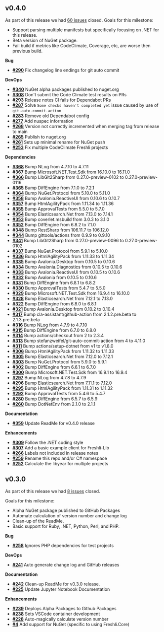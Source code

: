 ## v0.4.0


As part of this release we had [60 issues](https://github.com/corgibytes/freshli-lib/milestone/5?closed=1) closed.
Goals for this milestone:

- Support parsing multiple manifests but specifically focusing on .NET for this release.
- Beta version of NuGet package.
- Fail build if metrics like CodeClimate, Coverage, etc, are worse then previous build.

__Bug__

- [__#290__](https://github.com/corgibytes/freshli-lib/pull/290) Fix changelog line endings for git auto commit

__DevOps__

- [__#340__](https://github.com/corgibytes/freshli-lib/issues/340) NuGet alpha packages published to nuget.org
- [__#308__](https://github.com/corgibytes/freshli-lib/pull/308) Don't submit the Code Climate test results on PRs
- [__#293__](https://github.com/corgibytes/freshli-lib/issues/293) Release notes CI fails for Dependabot PRs
- [__#287__](https://github.com/corgibytes/freshli-lib/pull/287) Solve `Some checks haven't completed yet` issue caused by use of `git-auto-commit-action`
- [__#283__](https://github.com/corgibytes/freshli-lib/issues/283) Remove old Dependabot config
- [__#277__](https://github.com/corgibytes/freshli-lib/pull/277) Add nuspec information
- [__#268__](https://github.com/corgibytes/freshli-lib/issues/268) Version not correctly incremented when merging tag from release to main
- [__#265__](https://github.com/corgibytes/freshli-lib/issues/265) Publish to nuget.org
- [__#261__](https://github.com/corgibytes/freshli-lib/pull/261) Sets up minimal rename for NuGet push
- [__#253__](https://github.com/corgibytes/freshli-lib/issues/253) Fix multiple CodeClimate Freshli projects

__Dependencies__

- [__#368__](https://github.com/corgibytes/freshli-lib/pull/368) Bump NLog from 4.7.10 to 4.7.11
- [__#367__](https://github.com/corgibytes/freshli-lib/pull/367) Bump Microsoft.NET.Test.Sdk from 16.10.0 to 16.11.0
- [__#366__](https://github.com/corgibytes/freshli-lib/pull/366) Bump LibGit2Sharp from 0.27.0-preview-0102 to 0.27.0-preview-0116
- [__#365__](https://github.com/corgibytes/freshli-lib/pull/365) Bump DiffEngine from 7.1.0 to 7.2.1
- [__#364__](https://github.com/corgibytes/freshli-lib/pull/364) Bump NuGet.Protocol from 5.10.0 to 5.11.0
- [__#358__](https://github.com/corgibytes/freshli-lib/pull/358) Bump Avalonia.ReactiveUI from 0.10.6 to 0.10.7
- [__#357__](https://github.com/corgibytes/freshli-lib/pull/357) Bump HtmlAgilityPack from 1.11.34 to 1.11.36
- [__#355__](https://github.com/corgibytes/freshli-lib/pull/355) Bump ApprovalTests from 5.5.0 to 5.7.0
- [__#354__](https://github.com/corgibytes/freshli-lib/pull/354) Bump Elasticsearch.Net from 7.13.0 to 7.14.1
- [__#353__](https://github.com/corgibytes/freshli-lib/pull/353) Bump coverlet.msbuild from 3.0.3 to 3.1.0
- [__#352__](https://github.com/corgibytes/freshli-lib/pull/352) Bump DiffEngine from 6.8.2 to 7.1.0
- [__#348__](https://github.com/corgibytes/freshli-lib/pull/348) Bump RestSharp from 106.11.7 to 106.12.0
- [__#344__](https://github.com/corgibytes/freshli-lib/pull/344) Bump gittools/actions from 0.9.9 to 0.9.10
- [__#341__](https://github.com/corgibytes/freshli-lib/pull/341) Bump LibGit2Sharp from 0.27.0-preview-0096 to 0.27.0-preview-0102
- [__#337__](https://github.com/corgibytes/freshli-lib/pull/337) Bump NuGet.Protocol from 5.9.1 to 5.10.0
- [__#336__](https://github.com/corgibytes/freshli-lib/pull/336) Bump HtmlAgilityPack from 1.11.33 to 1.11.34
- [__#335__](https://github.com/corgibytes/freshli-lib/pull/335) Bump Avalonia.Desktop from 0.10.5 to 0.10.6
- [__#334__](https://github.com/corgibytes/freshli-lib/pull/334) Bump Avalonia.Diagnostics from 0.10.5 to 0.10.6
- [__#333__](https://github.com/corgibytes/freshli-lib/pull/333) Bump Avalonia.ReactiveUI from 0.10.5 to 0.10.6
- [__#332__](https://github.com/corgibytes/freshli-lib/pull/332) Bump Avalonia from 0.10.5 to 0.10.6
- [__#331__](https://github.com/corgibytes/freshli-lib/pull/331) Bump DiffEngine from 6.8.1 to 6.8.2
- [__#330__](https://github.com/corgibytes/freshli-lib/pull/330) Bump ApprovalTests from 5.4.7 to 5.5.0
- [__#329__](https://github.com/corgibytes/freshli-lib/pull/329) Bump Microsoft.NET.Test.Sdk from 16.9.4 to 16.10.0
- [__#328__](https://github.com/corgibytes/freshli-lib/pull/328) Bump Elasticsearch.Net from 7.12.1 to 7.13.0
- [__#322__](https://github.com/corgibytes/freshli-lib/pull/322) Bump DiffEngine from 6.8.0 to 6.8.1
- [__#321__](https://github.com/corgibytes/freshli-lib/pull/321) Bump Avalonia.Desktop from 0.10.2 to 0.10.4
- [__#317__](https://github.com/corgibytes/freshli-lib/pull/317) Bump cla-assistant/github-action from 2.1.2.pre.beta to 2.1.3.pre.beta
- [__#316__](https://github.com/corgibytes/freshli-lib/pull/316) Bump NLog from 4.7.9 to 4.7.10
- [__#315__](https://github.com/corgibytes/freshli-lib/pull/315) Bump DiffEngine from 6.7.0 to 6.8.0
- [__#314__](https://github.com/corgibytes/freshli-lib/pull/314) Bump actions/checkout from 2 to 2.3.4
- [__#313__](https://github.com/corgibytes/freshli-lib/pull/313) Bump stefanzweifel/git-auto-commit-action from 4 to 4.11.0
- [__#311__](https://github.com/corgibytes/freshli-lib/pull/311) Bump actions/setup-dotnet from v1 to v1.8.0
- [__#306__](https://github.com/corgibytes/freshli-lib/pull/306) Bump HtmlAgilityPack from 1.11.32 to 1.11.33
- [__#305__](https://github.com/corgibytes/freshli-lib/pull/305) Bump Elasticsearch.Net from 7.12.0 to 7.12.1
- [__#303__](https://github.com/corgibytes/freshli-lib/pull/303) Bump NuGet.Protocol from 5.9.0 to 5.9.1
- [__#302__](https://github.com/corgibytes/freshli-lib/pull/302) Bump DiffEngine from 6.6.1 to 6.7.0
- [__#300__](https://github.com/corgibytes/freshli-lib/pull/300) Bump Microsoft.NET.Test.Sdk from 16.9.1 to 16.9.4
- [__#297__](https://github.com/corgibytes/freshli-lib/pull/297) Bump NLog from 4.7.8 to 4.7.9
- [__#296__](https://github.com/corgibytes/freshli-lib/pull/296) Bump Elasticsearch.Net from 7.11.1 to 7.12.0
- [__#295__](https://github.com/corgibytes/freshli-lib/pull/295) Bump HtmlAgilityPack from 1.11.31 to 1.11.32
- [__#292__](https://github.com/corgibytes/freshli-lib/pull/292) Bump ApprovalTests from 5.4.6 to 5.4.7
- [__#280__](https://github.com/corgibytes/freshli-lib/pull/280) Bump DiffEngine from 6.5.7 to 6.5.9
- [__#260__](https://github.com/corgibytes/freshli-lib/pull/260) Bump DotNetEnv from 2.1.0 to 2.1.1

__Documentation__

- [__#359__](https://github.com/corgibytes/freshli-lib/issues/359) Update ReadMe for v0.4.0 release

__Enhancements__

- [__#309__](https://github.com/corgibytes/freshli-lib/issues/309) Follow the .NET coding style
- [__#307__](https://github.com/corgibytes/freshli-lib/pull/307) Add a basic example client for Freshli-Lib
- [__#266__](https://github.com/corgibytes/freshli-lib/issues/266) Labels not included in release notes
- [__#259__](https://github.com/corgibytes/freshli-lib/issues/259) Rename this repo and/or C# namespace
- [__#252__](https://github.com/corgibytes/freshli-lib/issues/252) Calculate the libyear for multiple projects


## v0.3.0


As part of this release we had [8 issues](https://github.com/corgibytes/freshli-lib/milestone/4?closed=1) closed.

Goals for this milestone:

- Alpha NuGet package published to GitHub Packages
- Automate calculation of version number and change log
- Clean-up of the ReadMe.
- Basic support for Ruby, .NET, Python, Perl, and PHP.

__Bug__

- [__#258__](https://github.com/corgibytes/freshli-lib/pull/258) Ignores PHP dependencies for test projects

__DevOps__

- [__#241__](https://github.com/corgibytes/freshli-lib/issues/241) Auto generate change log and GitHub releases

__Documentation__

- [__#242__](https://github.com/corgibytes/freshli-lib/issues/242) Clean-up ReadMe for v0.3.0 release.
- [__#225__](https://github.com/corgibytes/freshli-lib/issues/225) Update Jupyter Notebook Documentation

__Enhancements__

- [__#239__](https://github.com/corgibytes/freshli-lib/pull/239) Deploys Alpha Packages to Github Packages
- [__#238__](https://github.com/corgibytes/freshli-lib/pull/238) Sets VSCode container development
- [__#228__](https://github.com/corgibytes/freshli-lib/issues/228) Auto-magically calculate version number
- [__#4__](https://github.com/corgibytes/freshli-lib/issues/4) Add support for NuGet (specific to using Freshli.Core)


